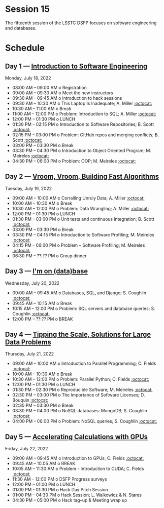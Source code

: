 # Session 15

The fifteenth session of the LSSTC DSFP focuses on software engineering and databases.

# Schedule


## Day 1 — [Introduction to Software Engineering](Day1/)

Monday, July 18, 2022

 * 08:00 AM – 09:00 AM  o  Registration
 * 09:00 AM – 09:30 AM  o  Meet the new instructors
 * 09:30 AM – 09:45 AM  o  Introduction to hack sessions
 * 09:30 AM – 10:30 AM  o  This Laptop Is Inadequate; A. Miller [:octocat:](https://github.com/adamamiller)
 * 10:30 AM – 11:00 AM  o  Break
 * 11:00 AM – 12:00 PM  o  Problem: Introduction to SQL; A. Miller [:octocat:](https://github.com/adamamiller) 
 * 12:00 PM – 01:30 PM  o  LUNCH
 * 01:30 PM – 02:15 PM  o  Introduction to Software Repositories; B. Scott [:octocat:](https://github.com/bscot) 
 * 02:15 PM – 03:00 PM  o  Problem: GitHub repos and merging conflicts; B. Scott [:octocat:](https://github.com/bscot) 
 * 03:00 PM – 03:30 PM  o  Break
 * 03:30 PM – 04:30 PM  o  Introduction to Object Oriented Program; M. Meireles [:octocat:](https://github.com/marimeireles) 
 * 04:30 PM – 06:00 PM  o  Problem: OOP; M. Meireles [:octocat:](https://github.com/marimeireles)

## Day 2 — [Vroom, Vroom, Building Fast Algorithms](Day2/)

Tuesday, July 19, 2022

 * 09:00 AM – 10:00 AM  o  Corralling Unruly Data; A. Miller [:octocat:](https://github.com/adamamiller)
 * 10:00 AM – 10:30 AM  o  Break
 * 10:30 AM – 12:00 PM  o  Problem: Data Wrangling; A. Miller [:octocat:](https://github.com/adamamiller)
  * 12:00 PM – 01:30 PM  o  LUNCH 
 * 01:30 PM – 03:00 PM  o  Unit tests and continuous integration; B. Scott [:octocat:](https://github.com/bscot) 
 * 03:00 PM – 03:30 PM  o  Break
 * 03:30 PM – 04:15 PM  o  Introduction to Software Profiling; M. Meireles [:octocat:](https://github.com/marimeireles) 
 * 04:15 PM – 06:00 PM  o  Problem – Software Profiling; M. Meireles [:octocat:](https://github.com/marimeireles) 
 * 06:30 PM – ??:?? PM  o  Group dinner


## Day 3 — [I'm on (data)base](Day3/)

Wednesday, July 20, 2022

 * 09:00 AM – 09:45 AM  o  Databases, SQL, and Django; S. Coughlin [:octocat:](https://github.com/scottcoughlin2014)
 * 09:45 AM – 10:15 AM  o  Break
 * 10:15 AM – 12:00 PM  o  Problem: SQL servers and database queries; S. Coughlin [:octocat:](https://github.com/scottcoughlin2014)
 * 12:00 PM – ??:?? PM  o  BREAK
 
## Day 4 — [Tipping the Scale, Solutions for Large Data Problems](Day4/)

Thursday, July 21, 2022

 * 09:00 AM – 10:00 AM  o  Introduction to Parallel Programming; C. Fields [:octocat:](https://github.com/carlnotsagan)
 * 10:00 AM – 10:30 AM  o  Break
 * 10:30 AM – 12:00 PM  o  Problem: Parallel Python; C. Fields [:octocat:](https://github.com/carlnotsagan)
 * 12:00 PM – 01:30 PM  o  LUNCH 
 * 01:30 PM – 02:30 PM  o  Reproducible Software; M. Meireles [:octocat:](https://github.com/marimeireles) 
 * 02:30 PM – 03:00 PM  o  The Importance of Software Licenses; D. Bouquin [:octocat:](https://github.com/dbouquin)
 * 02:30 PM – 03:30 PM  o  Break
 * 03:30 PM – 04:00 PM  o  NoSQL databases: MongoDB; S. Coughlin [:octocat:](https://github.com/scottcoughlin2014) 
 * 04:00 PM – 06:00 PM  o  Problem: NoSQL queries; S. Coughlin [:octocat:](https://github.com/scottcoughlin2014) 
 
## Day 5 — [Accelerating Calculations with GPUs](Day5/)

Friday, July 22, 2022

 * 09:00 AM – 09:45 AM  o  Introduction to GPUs; C. Fields [:octocat:](https://github.com/carlnotsagan)
 * 09:45 AM – 10:05 AM  o  BREAK
 * 10:05 AM – 11:30 AM  o  Problem - Introduction to CUDA; C. Fields [:octocat:](https://github.com/carlnotsagan)
 * 11:30 AM – 12:00 PM  o  DSFP Progress surveys
 * 12:00 PM – 01:00 PM  o  LUNCH
 * 01:00 PM - 01:30 PM  o  Hack Day Pitch Session
 * 01:00 PM – 04:30 PM  o  Hack Session; L. Walkowicz & N. Stares
 * 04:30 PM – 05:00 PM  o  Hack tag–up & Meeting wrap up
